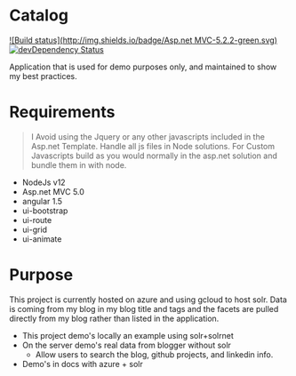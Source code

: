 Catalog
============

[![Build status](http://img.shields.io/badge/Asp.net MVC-5.2.2-green.svg)](http://www.asp.net/mvc)
[![devDependency Status](https://david-dm.org/fassetar/Catalog/dev-status.svg)](https://david-dm.org/fassetar/Catalog?type=dev)

Application that is used for demo purposes only, and maintained to show my best practices.

Requirements
============
> I Avoid using the Jquery or any other javascripts included in the Asp.net Template. Handle all js files in Node solutions.
 For Custom Javascripts build as you would normally in the asp.net solution and bundle them in with node.
 
 - NodeJs v12
 - Asp.net MVC 5.0
 - angular 1.5
 - ui-bootstrap
 - ui-route
 - ui-grid
 - ui-animate

Purpose
============
 This project is currently hosted on azure and using gcloud to host solr. Data is coming from my blog in my blog title and tags and the facets are pulled directly from my blog rather than listed in the application.
 
  - This project demo's locally an example using solr+solrnet
 - On the server demo's real data from blogger without solr 
   - Allow users to search the blog, github projects, and linkedin info.
 - Demo's in docs with azure + solr
